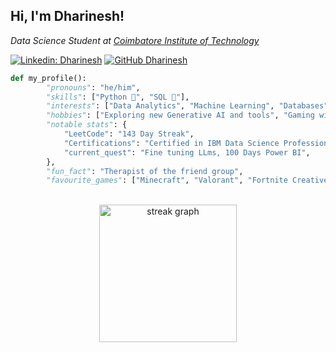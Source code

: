 <h2> Hi, I'm Dharinesh! </h2>
<p><em>Data Science Student at <a href="https://www.cit.edu.in/">Coimbatore Institute of Technology</a>
</em></p>       
 
[![Linkedin: Dharinesh](https://img.shields.io/badge/-Dharinesh-blue?style=flat-square&logo=Linkedin&logoColor=white&link=https://www.linkedin.com/in/thaianebraga/)](https://www.linkedin.com/in/dharinesh/)
[![GitHub Dharinesh](https://img.shields.io/github/followers/Dharinesh?label=follow&style=social)](https://github.com/Dharinesh)

```python
def my_profile():
        "pronouns": "he/him",
        "skills": ["Python 🐍", "SQL 💾"],
        "interests": ["Data Analytics", "Machine Learning", "Databases", "LLMs"],
        "hobbies": ["Exploring new Generative AI and tools", "Gaming with the homies", "Cars"],
        "notable stats": {
            "LeetCode": "143 Day Streak",
            "Certifications": "Certified in IBM Data Science Professional 🌟", 
            "current_quest": "Fine tuning LLms, 100 Days Power BI",
        },
        "fun_fact": "Therapist of the friend group",
        "favourite_games": ["Minecraft", "Valorant", "Fortnite Creative"],
```
 
<br>

<div align="center">
  <img src="https://streak-stats.demolab.com?user=Dharinesh&locale=en&mode=daily&theme=dark&hide_border=false&border_radius=5&order=3" height="220" alt="streak graph"  />
</div>

